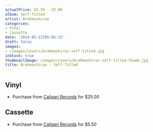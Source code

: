 ```yaml
---
actualPrice: $5.50 - 25.00
album: Self-Titled
artist: Brahmashiras
categories:
- Vinyl
- Cassette
date: '2024-03-12T05:05:15'
draft: false
images:
- /images/covers/brahmashiras-self-titled.jpg
inStock: true
thumbnailImage: /images/covers/brahmashiras-self-titled-thumb.jpg
title: Brahmashiras - Self-Titled
---
```


## Vinyl
* Purchase from [Caligari Records](https://caligarirecords.storenvy.com/products/36755615-brahmashiras-self-titled-vinyl) for $25.00
## Cassette
* Purchase from [Caligari Records](https://caligarirecords.storenvy.com/products/36556434-brahmashiras-self-titled-cal-203) for $5.50
